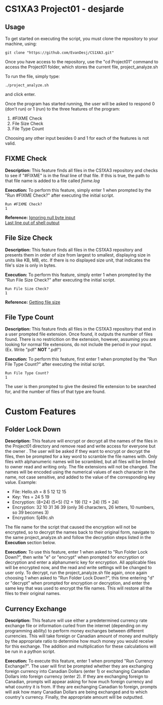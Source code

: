 # CS1XA3 Project01 -  desjarde

## Usage
To get started on executing the script, you must clone the repository to your machine, using:

    git clone "https://github.com/EvanDesj/CS1XA3.git"
Once you have access to the repository, use the "cd Project01" command to access the Project01
folder, which stores the current file, project_analyze.sh

To run the file, simply type:

    ./project_analyze.sh
and click enter.

Once the program has started running, the user will be asked to respond 0 (don't run) or 1 (run)
to the three features of the program:

 1. #FIXME Check
 2. File Size Check
 3. File Type Count

Choosing any other input besides 0 and 1 for each of the features is not valid.

## FIXME Check
**Description:** This feature finds all files in the CS1XA3 repository and checks to see if
"#FIXME" is in the final line of that file. If this is true, the path to that file name is added
to a file called *fixme.log*

**Execution:** To perform this feature, simply enter 1 when prompted by the "Run #FIXME Check?"
after executing the initial script.

    Run #FIXME Check?
    1

**Reference:** 
[Ignoring null byte input](https://askubuntu.com/questions/926626/how-do-i-fix-warning-command-substitution-ignored-null-byte-in-input)  
[Last line out of shell output](https://stackoverflow.com/questions/31381373/get-last-line-of-shell-output-as-a-variable)

## File Size Check
**Description:** This feature finds all files in the CS1XA3 repository and presents them in
order of size from largest to smallest, displaying size in units like KB, MB, etc. If there is
no displayed size unit, that indicates the file's size is only in bytes. 

**Execution:** To perform this feature, simply enter 1 when prompted by the "Run File Size Check?"
after executing the initial script.

    Run File Size Check?
    1

**Reference:** 
[Getting file size](https://unix.stackexchange.com/questions/22432/getting-size-with-du-of-files-only)

## File Type Count
**Description:** This feature finds all files in the CS1XA3 repository that end in a user prompted file
extension. Once found, it outputs the number of files found. There is no restricition on the extension,
however, assuming you are looking for normal file extensions, do not include the period in your input.
(Ex. Write "pdf" **NOT** ".pdf")

**Execution:** To perform this feature, first enter 1 when prompted by the "Run File Type Count?"
after executing the initial script.

    Run File Type Count?
    1
The user is then prompted to give the desired file extension to be searched for, and the number of
files of that type are found.

# Custom Features

## Folder Lock Down
**Description:** This feature will encrypt or decrypt all the names of the files in the Project01
directory and remove read and write access for everyone but the owner . The user will be asked if
they want to encrypt or decrypt the files, then be prompted for a key word to scramble the file names
with. Only files with alphanumeric names will be scrambled, but all files will be limited to owner
read and writing only. The file extensions will not be changed. The names will be encoded using the
numerical values of each character in the name, not case sensitive, and added to the value of the
corresponding key value.
Example:
 - File: Hello.sh = 8 5 12 12 15
 - Key: Yes = 24 5 19
 - Encryption: (8+24) (5+5) (12 + 19) (12 + 24) (15 + 24)
 - Encryption: 32 10 31 36 39 (only 36 characters, 26 letters, 10 numbers, so 39 becomes 3)
 - Encryption: 5j49c.sh

The file name for the script that caused the encryption will not be encrypted, so to decrypt the
names back to their original form, navigate to the same project_analyze.sh and follow the decryption
steps listed in the **Execution** section below.

**Execution:** To use this feature, enter 1 when asked to "Run Folder Lock Down?", then write "e" or
"encrypt" when prompted for encryption or decryption and enter a alphanumeric key for encryption. All
applicable files will be encrypted now, and the read and write settings will be changed to user only.
To decrypt, run the project_analyze.sh file again, once again choosing 1 when asked to
"Run Folder Lock Down?", this time entering "d" or "decrypt" when prompted for encryption or decryption,
and enter the same key that was used to encrypt the file names. This will restore all the files to their
original names.

## Currency Exchange

**Description:** This feature will use either a predetermined currency rate exchange file or information
curled from the internet (depending on my programming ability) to perform money exchanges between
different currencies. This will take foreign or Canadian amount of money and multiply by the appropriate
ratio to determine how much money you would receive for this exchange. The addition and multiplication
for these calculations will be run in a python script.

**Execution:** To execute this feature, enter 1 when prompted "Run Currency Exchange?". The user will
first be prompted whether they are exchanging foreign currency into Canadian Dollars (enter 1) or
exchanging Canadian Dollars into foreign currency (enter 2). If they are exchanging foreign to
Canadian, prompts will appear asking for how much foreign currency and what country it is from. If
they are exchanging Canadian to foreign, prompts will ask how many Canadian Dollars are being exchanged
and to which country's currency. Finally, the appropriate amount will be outputted.

